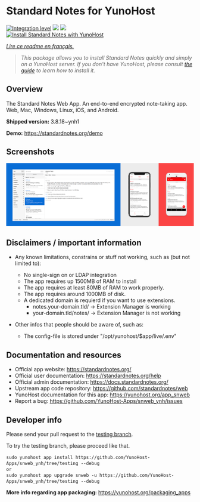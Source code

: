 <!--
N.B.: This README was automatically generated by https://github.com/YunoHost/apps/tree/master/tools/README-generator
It shall NOT be edited by hand.
-->

# Standard Notes for YunoHost

[![Integration level](https://dash.yunohost.org/integration/snweb.svg)](https://dash.yunohost.org/appci/app/snweb) ![](https://ci-apps.yunohost.org/ci/badges/snweb.status.svg) ![](https://ci-apps.yunohost.org/ci/badges/snweb.maintain.svg)  
[![Install Standard Notes with YunoHost](https://install-app.yunohost.org/install-with-yunohost.svg)](https://install-app.yunohost.org/?app=snweb)

*[Lire ce readme en français.](./README_fr.md)*

> *This package allows you to install Standard Notes quickly and simply on a YunoHost server.
If you don't have YunoHost, please consult [the guide](https://yunohost.org/#/install) to learn how to install it.*

## Overview

The Standard Notes Web App. An end-to-end encrypted note-taking app. Web, Mac, Windows, Linux, iOS, and Android.

**Shipped version:** 3.8.18~ynh1

**Demo:** https://standardnotes.org/demo

## Screenshots

![](./doc/screenshots/standard_notes.png)

## Disclaimers / important information

* Any known limitations, constrains or stuff not working, such as (but not limited to):
    * No single-sign on or LDAP integration
    * The app requires up 1500MB of RAM to install
    * The app requires at least 80MB of RAM to work properly.
    * The app requires around 1000MB of disk.
    * A dedicated domain is requierd if you want to use extensions.
        * notes.your-domain.tld/ -> Extension Manager is working
        * your-domain.tld/notes/ -> Extension Manager is not working

* Other infos that people should be aware of, such as:
    * The config-file is stored under "/opt/yunohost/$app/live/.env"

## Documentation and resources

* Official app website: https://standardnotes.org/
* Official user documentation: https://standardnotes.org/help
* Official admin documentation: https://docs.standardnotes.org/
* Upstream app code repository: https://github.com/standardnotes/web
* YunoHost documentation for this app: https://yunohost.org/app_snweb
* Report a bug: https://github.com/YunoHost-Apps/snweb_ynh/issues

## Developer info

Please send your pull request to the [testing branch](https://github.com/YunoHost-Apps/snweb_ynh/tree/testing).

To try the testing branch, please proceed like that.
```
sudo yunohost app install https://github.com/YunoHost-Apps/snweb_ynh/tree/testing --debug
or
sudo yunohost app upgrade snweb -u https://github.com/YunoHost-Apps/snweb_ynh/tree/testing --debug
```

**More info regarding app packaging:** https://yunohost.org/packaging_apps